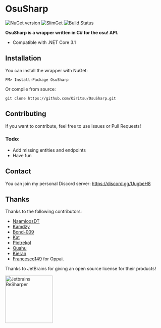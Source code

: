 # OsuSharp

[![NuGet version](https://badge.fury.io/nu/OsuSharp.svg)](https://badge.fury.io/nu/OsuSharp)
[![SlimGet](https://img.shields.io/badge/dynamic/json.svg?color=blue&label=slimget&query=%24.items%5B-1%3A%5D.upper&url=https%3A%2F%2Fnuget.emzi0767.com%2Fapi%2Fv3%2Fregistration%2FSemVer2%2Fosusharp%2Findex.json)](https://nuget.emzi0767.com/gallery/search?q=OsuSharp&pre=true)
[![Build Status](https://dev.azure.com/allanmercou/OsuSharp/_apis/build/status/Kiritsu.OsuSharp?branchName=feature%2Fapi-v2)](https://dev.azure.com/allanmercou/OsuSharp/_build/latest?definitionId=11&branchName=feature%2Fapi-v2)

**OsuSharp is a wrapper written in C# for the osu! API.**

- Compatible with .NET Core 3.1

## Installation

You can install the wrapper with NuGet:

```
PM> Install-Package OsuSharp
```

Or compile from source:

```git
git clone https://github.com/Kiritsu/OsuSharp.git
```

## Contributing

If you want to contribute, feel free to use Issues or Pull Requests!

### Todo: 
- Add missing entities and endpoints
- Have fun

## Contact

You can join my personal Discord server: https://discord.gg/UugbeH8

## Thanks

Thanks to the following contributors: 
- [NaamloosDT](https://github.com/NaamloosDT)
- [Kamdzy](https://github.com/Kamdzy)
- [Bond-009](https://github.com/Bond-009)
- [Kat](https://github.com/abyssal)
- [Piotrekol](https://github.com/Piotrekol)
- [Quahu](https://github.com/Quahu)
- [Kieran](https://github.com/k-boyle)
- [Francesco149](https://github.com/Francesco149) for Oppai.

Thanks to JetBrains for giving an open source license for their products!

<a href="https://www.jetbrains.com/?from=jensyl"><img src="https://d3nmt5vlzunoa1.cloudfront.net/dotnet/files/2017/06/logo.png" alt="Jetbrains ReSharper" width="150px"></img></a>
